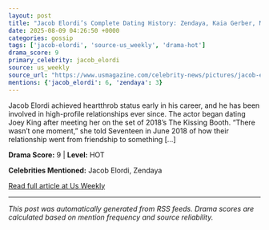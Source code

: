 ```yaml
---
layout: post
title: "Jacob Elordi’s Complete Dating History: Zendaya, Kaia Gerber, More"""
date: 2025-08-09 04:26:50 +0000
categories: gossip
tags: ['jacob-elordi', 'source-us_weekly', 'drama-hot']
drama_score: 9
primary_celebrity: jacob_elordi
source: us_weekly
source_url: "https://www.usmagazine.com/celebrity-news/pictures/jacob-elordis-dating-history-joey-king-zendaya-more/"""
mentions: {'jacob_elordi': 6, 'zendaya': 3}
---
```


Jacob Elordi achieved heartthrob status early in his career, and he has been involved in high-profile relationships ever since. The actor began dating Joey King after meeting her on the set of 2018’s The Kissing Booth. “There wasn’t one moment,” she told Seventeen in June 2018 of how their relationship went from friendship to something […]

**Drama Score:** 9 | **Level:** HOT

**Celebrities Mentioned:** Jacob Elordi, Zendaya

[Read full article at Us Weekly](https://www.usmagazine.com/celebrity-news/pictures/jacob-elordis-dating-history-joey-king-zendaya-more/)

---
*This post was automatically generated from RSS feeds. Drama scores are calculated based on mention frequency and source reliability.*
